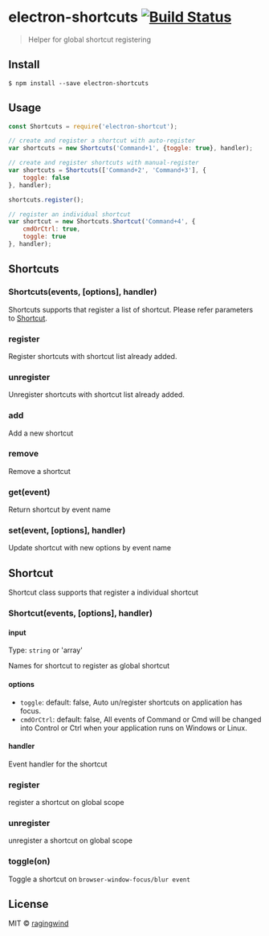 # electron-shortcuts [![Build Status](https://travis-ci.org/ragingwind/electron-shortcuts.svg?branch=master)](https://travis-ci.org/ragingwind/electron-shortcuts)

> Helper for global shortcut registering


## Install

```
$ npm install --save electron-shortcuts
```


## Usage

```js
const Shortcuts = require('electron-shortcut');

// create and register a shortcut with auto-register
var shortcuts = new Shortcuts('Command+1', {toggle: true}, handler);

// create and register shortcuts with manual-register
var shortcuts = Shortcuts(['Command+2', 'Command+3'], {
	toggle: false
}, handler);

shortcuts.register();

// register an individual shortcut
var shortcut = new Shortcuts.Shortcut('Command+4', {
	cmdOrCtrl: true,
	toggle: true
}, handler);
```

## Shortcuts

### Shortcuts(events, [options], handler)

Shortcuts supports that register a list of shortcut. Please refer parameters to [Shortcut](#Shortcut).

### register

Register shortcuts with shortcut list already added.

### unregister

Unregister shortcuts with shortcut list already added.

### add

Add a new shortcut

### remove

Remove a shortcut

### get(event)

Return shortcut by event name

### set(event, [options], handler)

Update shortcut with new options by event name

## Shortcut

Shortcut class supports that register a individual shortcut

### Shortcut(events, [options], handler)

#### input

Type: `string` or 'array'

Names for shortcut to register as global shortcut

#### options

- `toggle`: default: false, Auto un/register shortcuts on application has focus.
- `cmdOrCtrl`: default: false, All events of Command or Cmd will be changed into Control or Ctrl when your application runs on Windows or Linux.

#### handler

Event handler for the shortcut

### register

register a shortcut on global scope

### unregister

unregister a shortcut on global scope

### toggle(on)

Toggle a shortcut on `browser-window-focus/blur event`

## License

MIT © [ragingwind](http://ragingwind.me)
